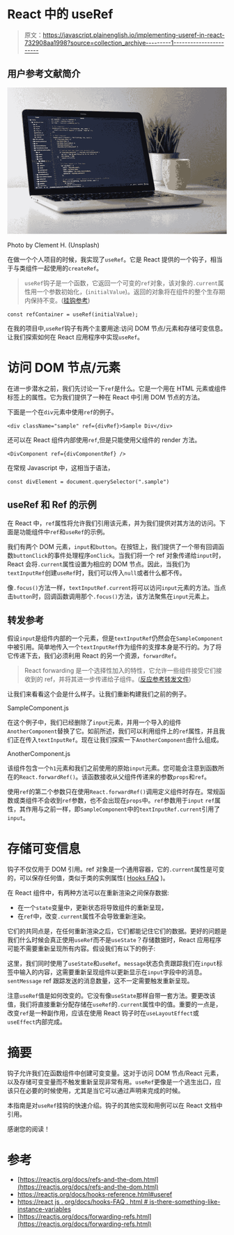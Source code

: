 # React 中的 useRef

> 原文：<https://javascript.plainenglish.io/implementing-useref-in-react-732908aa1998?source=collection_archive---------1----------------------->

## 用户参考文献简介

![](img/76a1b05f1c26511927b67e6db5ec0734.png)

Photo by Clement H. (Unsplash)

在做一个个人项目的时候，我实现了`useRef`。它是 React 提供的一个钩子，相当于与类组件一起使用的`createRef`。

> `useRef`钩子是一个函数，它返回一个可变的`ref`对象，该对象的`.current`属性用一个参数初始化，(`initialValue`)。返回的对象将在组件的整个生存期内保持不变。([挂钩参考](https://reactjs.org/docs/hooks-reference.html#useref))

```
const refContainer = useRef(initialValue);
```

在我的项目中,`useRef`钩子有两个主要用途:访问 DOM 节点/元素和存储可变信息。让我们探索如何在 React 应用程序中实现`useRef`。

# 访问 DOM 节点/元素

在进一步潜水之前，我们先讨论一下`ref`是什么。它是一个用在 HTML 元素或组件标签上的属性。它为我们提供了一种在 React 中引用 DOM 节点的方法。

下面是一个在`div`元素中使用`ref`的例子。

```
<div className="sample" ref={divRef}>Sample Div</div>
```

还可以在 React 组件内部使用`ref`,但是只能使用父组件的 render 方法。

```
<DivComponent ref={divComponentRef} />
```

在常规 Javascript 中，这相当于语法，

```
const divElement = document.querySelector(".sample")
```

## useRef 和 Ref 的示例

在 React 中，`ref`属性将允许我们引用该元素，并为我们提供对其方法的访问。下面是功能组件中`ref`和`useRef`的示例。

我们有两个 DOM 元素，`input`和`button`。在按钮上，我们提供了一个带有回调函数`buttonClick`的事件处理程序`onClick`。当我们将一个 ref 对象传递给`input`时，React 会将`.current`属性设置为相应的 DOM 节点。因此，当我们为`textInputRef`创建`useRef`时，我们可以传入`null`或者什么都不传。

像`.focus()`方法一样，`textInputRef.current`将可以访问`input`元素的方法。当点击`button`时，回调函数调用那个`.focus()`方法，该方法聚焦在`input`元素上。

## 转发参考

假设`input`是组件内部的一个元素，但是`textInputRef`仍然会在`SampleComponent`中被引用。简单地传入一个`textInputRef`作为组件的支撑本身是不行的。为了将它传递下去，我们必须利用 React 的另一个资源，`forwardRef`。

> React forwarding 是一个选择性加入的特性，它允许一些组件接受它们接收到的 ref，并将其进一步传递给子组件。([反应参考转发文件](https://reactjs.org/docs/forwarding-refs.html))

让我们来看看这个会是什么样子。让我们重新构建我们之前的例子。

SampleComponent.js

在这个例子中，我们已经删除了`input`元素，并用一个导入的组件`AnotherComponent`替换了它。如前所述，我们可以利用组件上的`ref`属性，并且我们正在传入`textInputRef`。现在让我们探索一下`AnotherComponent`由什么组成。

AnotherComponent.js

该组件包含一个`h1`元素和我们之前使用的原始`input`元素。您可能会注意到函数所在的`React.forwardRef()`。该函数接收从父组件传递来的参数`props`和`ref`。

使用`ref`的第二个参数只在使用`React.forwardRef()`调用定义组件时存在。常规函数或类组件不会收到`ref`参数，也不会出现在`props`中。`ref`参数用于`input` `ref`属性，其作用与之前一样，即`SampleComponent`中的`textInputRef.current`引用了`input`。

# 存储可变信息

钩子不仅仅用于 DOM 引用。ref 对象是一个通用容器，它的`.current`属性是可变的，可以保存任何值，类似于类的实例属性( [Hooks FAQ](https://reactjs.org/docs/hooks-faq.html#is-there-something-like-instance-variables) )。

在 React 组件中，有两种方法可以在重新渲染之间保存数据:

*   在一个`state`变量中，更新状态将导致组件的重新呈现，
*   在`ref`中，改变`.current`属性不会导致重新渲染。

它们的共同点是，在任何重新渲染之后，它们都能记住它们的数据。更好的问题是我们什么时候会真正使用`useRef`而不是`useState`？存储数据时，React 应用程序可能不需要重新呈现所有内容。假设我们有以下的例子:

这里，我们同时使用了`useState`和`useRef`。`message`状态负责跟踪我们在`input`标签中输入的内容，这需要重新呈现组件以更新显示在`input`字段中的消息。`sentMessage` ref 跟踪发送的消息数量，这不一定需要触发重新呈现。

注意`useRef`值是如何改变的。它没有像`useState`那样自带一套方法。要更改该值，我们将直接重新分配存储在`useRef`的`.current`属性中的值。重要的一点是，改变`ref`是一种副作用，应该在使用 React 钩子时在`useLayoutEffect`或`useEffect`内部完成。

# 摘要

钩子允许我们在函数组件中创建可变变量。这对于访问 DOM 节点/React 元素，以及存储可变变量而不触发重新呈现非常有用。`useRef`更像是一个逃生出口，应该只在必要的时候使用，尤其是当它可以通过声明来完成的时候。

本指南是对`useRef`挂钩的快速介绍。钩子的其他实现和用例可以在 React 文档中引用。

感谢您的阅读！

# 参考

*   [https://reactjs.org/docs/refs-and-the-dom.html](https://reactjs.org/docs/refs-and-the-dom.html)
*   https://reactjs.org/docs/hooks-reference.html#useref
*   [https://react js . org/docs/hooks-FAQ . html # is-there-something-like-instance-variables](https://reactjs.org/docs/hooks-faq.html#is-there-something-like-instance-variables)
*   [https://reactjs.org/docs/forwarding-refs.html](https://reactjs.org/docs/forwarding-refs.html)